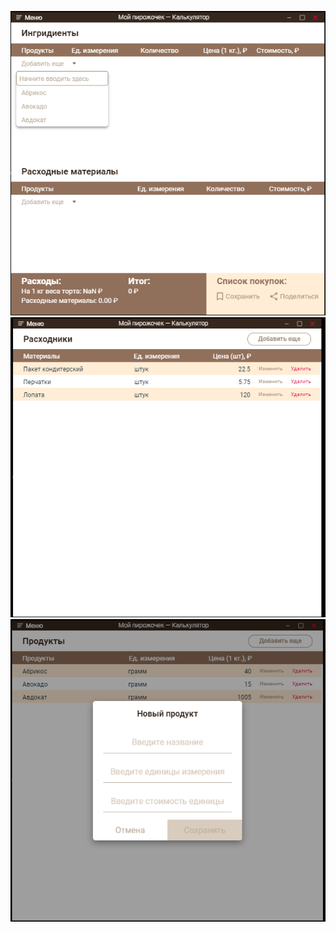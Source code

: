 ![screen](https://github.com/vadimkaKharitonenko/cake-calc/blob/master/1.PNG)
![screen](https://github.com/vadimkaKharitonenko/cake-calc/blob/master/2.PNG)
![screen](https://github.com/vadimkaKharitonenko/cake-calc/blob/master/3.PNG)
